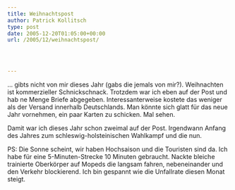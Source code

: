 ```yaml
---
title: Weihnachtspost
author: Patrick Kollitsch
type: post
date: 2005-12-20T01:05:00+00:00
url: /2005/12/weihnachtspost/




---
```

&#8230; gibts nicht von mir dieses Jahr (gabs die jemals von mir?). Weihnachten ist kommerzieller Schnickschnack. Trotzdem war ich eben auf der Post und hab ne Menge Briefe abgegeben. Interessanterweise kostete das weniger als der Versand innerhalb Deutschlands. Man k&ouml;nnte sich glatt f&uuml;r das neue Jahr vornehmen, ein paar Karten zu schicken. Mal sehen.

Damit war ich dieses Jahr schon zweimal auf der Post. Irgendwann Anfang des Jahres zum schleswig-holsteinischen Wahlkampf und die nun. 

PS: Die Sonne scheint, wir haben Hochsaison und die Touristen sind da. Ich habe f&uuml;r eine 5-Minuten-Strecke 10 Minuten gebraucht. Nackte bleiche trainierte Oberk&ouml;rper auf Mopeds die langsam fahren, nebeneinander und den Verkehr blockierend. Ich bin gespannt wie die Unfallrate diesen Monat steigt.